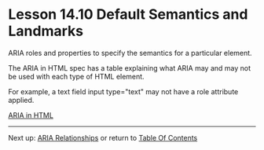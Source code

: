 # Lesson 14.10 Default Semantics and Landmarks

ARIA roles and properties to specify the semantics for a particular element. 

The ARIA in HTML spec has a table explaining what ARIA may and may not be used with each type of HTML element.

For example, a text field input type="text" may not have a role attribute applied.

[ARIA in HTML](https://www.w3.org/TR/html-aria/)

- - -
Next up: [ARIA Relationships](ND024_Part2_Lesson14_11.md) or return to [Table Of Contents](./ND024_TableOfContents.md)
